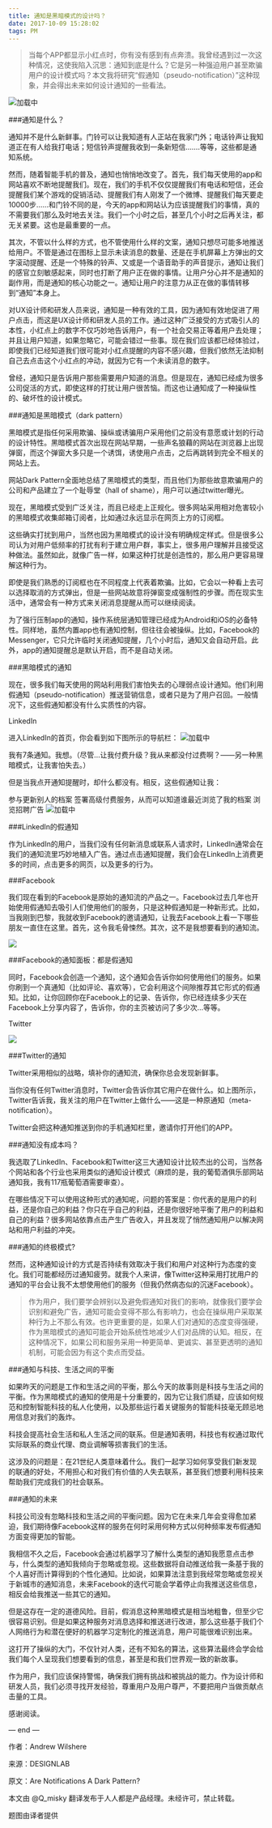 ```yaml
---
title: 通知是黑暗模式的设计吗？
date: 2017-10-09 15:28:02
tags: PM
---
```


>当每个APP都显示小红点时，你有没有感到有点奔溃。我曾经遇到过一次这种情况，这使我陷入沉思：通知到底是什么？它是另一种强迫用户甚至欺骗用户的设计模式吗？本文我将研究“假通知（pseudo-notification）”这种现象，并会得出未来如何设计通知的一些看法。

![加载中](http://image.woshipm.com/wp-files/2017/10/tongzhi.png)

###通知是什么？

通知并不是什么新鲜事。门铃可以让我知道有人正站在我家门外；电话铃声让我知道正在有人给我打电话；短信铃声提醒我收到一条新短信…….等等，这些都是通知系统。

然而，随着智能手机的普及，通知也悄悄地改变了。首先，我们每天使用的app和网站喜欢不断地提醒我们。现在，我们的手机不仅仅提醒我们有电话和短信，还会提醒我们某个游戏的促销活动、提醒我们有人刚发了一个微博、提醒我们每天要走10000步……和门铃不同的是，今天的app和网站认为应该提醒我们的事情，真的不需要我们那么及时地去关注。我们一个小时之后，甚至几个小时之后再关注，都无关紧要。这也是最重要的一点。

其次，不管以什么样的方式，也不管使用什么样的文案，通知只想尽可能多地推送给用户。不管是通过在图标上显示未读消息的数量、还是在手机屏幕上方弹出的文字滚动提醒、还是一个特殊的铃声、又或是一个语音助手的声音提示，通知让我们的感官立刻敏感起来，同时也打断了用户正在做的事情。让用户分心并不是通知的副作用，而是通知的核心功能之一。通知让用户的注意力从正在做的事情转移到“通知”本身上。

对UX设计师和研发人员来说，通知是一种有效的工具，因为通知有效地促进了用户点击，而这是UX设计师和研发人员的工作。通过这种广泛接受的方式吸引人的本性，小红点上的数字不仅巧妙地告诉用户，有一个社会交易正等着用户去处理；并且让用户知道，如果忽略它，可能会错过一些事。现在我们应该都已经体验过，即使我们已经知道我们很可能对小红点提醒的内容不感兴趣，但我们依然无法抑制自己去点击这个小红点的冲动，就因为它有一个未读消息的数字。

曾经，通知只是告诉用户那些需要用户知道的消息。但是现在，通知已经成为很多公司促活的方式，即使这样的打扰让用户很苦恼。而这也让通知成了一种操纵性的、破坏性的设计模式。

###通知是黑暗模式（dark pattern）

黑暗模式是指任何采用欺骗、操纵或诱骗用户采用他们之前没有意愿或计划的行动的设计特性。黑暗模式首次出现在网站早期，一些声名狼藉的网站在浏览器上出现弹窗，而这个弹窗大多只是一个诱饵，诱使用户点击，之后再跳转到完全不相关的网站上去。

网站Dark Pattern全面地总结了黑暗模式的类型，而且他们为那些故意欺骗用户的公司和产品建立了一个耻辱堂（hall of shame），用户可以通过twitter曝光。

现在，黑暗模式受到广泛关注，而且已经走上正规化。很多网站采用相对危害较小的黑暗模式收集邮箱订阅者，比如通过永远显示在网页上方的订阅框。

这些确实打扰到用户，当然也因为黑暗模式的设计没有明确规定样式。但是很多公司认为对用户低频率的打扰有利于建立用户群，事实上，很多用户理解并且接受这种做法。虽然如此，就像广告一样，如果这种打扰是创造性的，那么用户更容易理解这种行为。

即使是我们熟悉的订阅框也在不同程度上代表着欺骗。比如，它会以一种看上去可以选择取消的方式弹出，但是一些网站故意将弹窗变成强制性的步骤。而在现实生活中，通常会有一种方式来关闭消息提醒从而可以继续阅读。

为了强行压制app的通知，操作系统层通知管理已经成为Android和iOS的必备特性。同样地，虽然内置app也有通知控制，但往往会被操纵。比如，Facebook的Messenger，它只允许临时关闭通知提醒，几个小时后，通知又会自动开启。此外，app的通知提醒总是默认开启，而不是自动关闭。

###黑暗模式的通知

现在，很多我们每天使用的网站利用我们害怕失去的心理弱点设计通知。他们利用假通知（pseudo-notification）推送营销信息，或者只是为了用户召回。一般情况下，这些假通知都没有什么实质性的内容。

LinkedIn

进入LinkedIn的首页，你会看到如下图所示的导航栏：
![加载中](http://image.woshipm.com/wp-files/2017/10/notifications-1a.png)


我有7条通知。我想。（尽管…让我付费升级？我从来都没付过费啊？——另一种黑暗模式，让我害怕失去。）

但是当我点开通知提醒时，却什么都没有。相反，这些假通知让我：

参与更新别人的档案
签署高级付费服务，从而可以知道谁最近浏览了我的档案
浏览招聘广告
![加载中](http://image.woshipm.com/wp-files/2017/10/notifications-2a.png)

###LinkedIn的假通知

作为LinkedIn的用户，当我们没有任何新消息或联系人请求时，LinkedIn通常会在我们的通知流里巧妙地植入广告。通过点击通知提醒，我们会在LinkedIn上消费更多的时间，点击更多的网页，以及更多的行为。

###Facebook

我们现在看到的Facebook是原始的通知流的产品之一。Facebook过去几年也开始使用假通知去吸引人们使用他们的服务，只是这种假通知是一种新形式。比如，当我刚到巴黎，我就收到Facebook的邀请通知，让我去Facebook上看一下哪些朋友一直住在这里。首先，这令我毛骨悚然。其次，这不是我想要看到的通知流。

![](http://image.woshipm.com/wp-files/2017/10/notifications-4a.png)

###Facebook的通知面板：都是假通知

同时，Facebook会创造一个通知，这个通知会告诉你如何使用他们的服务。如果你刷到一个真通知（比如评论、喜欢等），它会利用这个间隙推荐其它形式的假通知。比如，让你回顾你在Facebook上的记录、告诉你，你已经连续多少天在Facebook上分享内容了，告诉你，你的主页被访问了多少次…等等。

Twitter

![](http://image.woshipm.com/wp-files/2017/10/notifications-6a.png)

###Twitter的通知

Twitter采用相似的战略，填补你的通知流，确保你总会发现新鲜事。

当你没有任何Twitter消息时，Twitter会告诉你其它用户在做什么。如上图所示，Twitter告诉我，我关注的用户在Twitter上做什么——这是一种原通知（meta-notification）。

Twitter会把这种通知推送到你的手机通知栏里，邀请你打开他们的APP。

###通知没有成本吗？

我选取了LinkedIn、Facebook和Twitter这三大通知设计比较杰出的公司，当然各个网站和各个行业也采用类似的通知设计模式（麻烦的是，我的葡萄酒俱乐部网站通知我，我有117瓶葡萄酒需要审查）。

在哪些情况下可以使用这种形式的通知呢，问题的答案是：你代表的是用户的利益，还是你自己的利益？你只在乎自己的利益，还是你很好地平衡了用户的利益和自己的利益？很多网站依靠点击产生广告收入，并且发现了悄然通知用户以解决网站和用户利益的冲突。

###通知的终极模式?

然而，这种通知设计的方式是否持续有效取决于我们和用户对这种行为态度的变化。我们可能都经历过通知疲劳。就我个人来讲，像Twitter这种采用打扰用户的通知的平台会让我不太想使用他们的服务（但我仍然病态似的沉迷Facebook）。

>作为用户，我们要学会辨别以及避免假通知对我们的影响，就像我们要学会识别和避免广告，通知可能会变得不那么有影响力，也会在操纵用户采取某种行为上不那么有效。也许更重要的是，如果人们对通知的态度变得强硬，作为黑暗模式的通知可能会开始系统性地减少人们对品牌的认知。相反，在这种情况下，如果公司和服务采用一种更简单、更诚实、甚至更透明的通知机制，可能会因为有这个卖点而受益。

###通知与科技、生活之间的平衡

如果昨天的问题是工作和生活之间的平衡，那么今天的故事则是科技与生活之间的平衡。作为黑暗模式的通知的使用是十分重要的，因为它让我们质疑，应该如何规范和控制智能科技的私人化使用，以及那些运行着关键服务的智能科技毫无顾忌地用信息对我们的轰炸。

科技会提高社会生活和私人生活之间的联系。但是通知表明，科技也有权通过取代实际联系的商业代理、商业调解等损害我们的生活。

这涉及的问题是：在21世纪人类意味着什么。我们一起学习如何享受我们新发现的联通的好处，不用担心和对我们有价值的人失去联系，甚至我们想要利用科技来帮助我们完成我们的社会联系。

###通知的未来

科技公司没有忽略科技和生活之间的平衡问题。因为它在未来几年会变得愈加紧迫，我们期待像Facebook这样的服务在何时采用何种方式以何种频率发布假通知方面变得更加的智能。

我相信不久之后，Facebook会通过机器学习了解什么类型的通知我愿意点击参与，什么类型的通知我倾向于忽略或忽视。这些数据将自动推送给我一条基于我的个人喜好而计算得到的个性化通知。比如说，如果算法注意到我经常忽略或忽视关于新城市的通知消息，未来Facebook的迭代可能会学着停止向我推送这些信息，相反会给我推送一些其它的通知。

但是这存在一定的道德风险。目前，假消息这种黑暗模式是相当地粗鲁，但至少它很容易识别。但是如果这种服务对消息选择和推送进行改进，那么这些基于我们个人网络行为和潜在便好的机器学习定制化的推送消息，用户可能很难识别出来。

这打开了操纵的大门，不仅针对人类，还有不知名的算法，这些算法最终会学会给我们每个人呈现我们想要看到的信息，甚至是和我们世界观一致的新故事。

作为用户，我们应该保持警惕，确保我们拥有挑战和被挑战的能力。作为设计师和研发人员，我们必须寻找开发经验，尊重用户及用户尊严，不要把用户当做贡献点击量的工具。

感谢阅读。

— end —

 

作者：Andrew Wilshere

来源：DESIGNLAB

原文：Are Notifications A Dark Pattern?

本文由 @Q_misky 翻译发布于人人都是产品经理。未经许可，禁止转载。

题图由译者提供